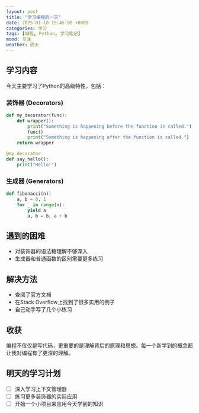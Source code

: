 ```yaml
---
layout: post
title: "学习编程的一天"
date: 2025-01-10 19:45:00 +0800
categories: 学习
tags: [编程, Python, 学习笔记]
mood: 专注
weather: 阴天
---
```


## 学习内容
今天主要学习了Python的高级特性，包括：

### 装饰器 (Decorators)
```python
def my_decorator(func):
    def wrapper():
        print("Something is happening before the function is called.")
        func()
        print("Something is happening after the function is called.")
    return wrapper

@my_decorator
def say_hello():
    print("Hello!")
```

### 生成器 (Generators)
```python
def fibonacci(n):
    a, b = 0, 1
    for _ in range(n):
        yield a
        a, b = b, a + b
```

## 遇到的困难
- 对装饰器的语法糖理解不够深入
- 生成器和普通函数的区别需要更多练习

## 解决方法
- 查阅了官方文档
- 在Stack Overflow上找到了很多实用的例子
- 自己动手写了几个小练习

## 收获
编程不仅仅是写代码，更重要的是理解背后的原理和思想。每一个新学到的概念都让我对编程有了更深的理解。

## 明天的学习计划
- [ ] 深入学习上下文管理器
- [ ] 练习更多装饰器的实际应用
- [ ] 开始一个小项目来应用今天学到的知识